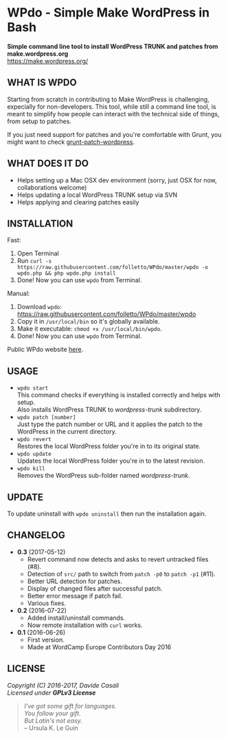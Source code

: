 WPdo - Simple Make WordPress in Bash
====================================

**Simple command line tool to install WordPress TRUNK and patches from make.wordpress.org**  
<https://make.wordpress.org/>


WHAT IS WPDO
------------

Starting from scratch in contributing to Make WordPress is challenging, expecially for non-developers.
This tool, while still a command line tool, is meant to simplify how people can interact with the technical side of things, from setup to patches.

If you just need support for patches and you're comfortable with Grunt, you might want to check [grunt-patch-wordpress](https://www.npmjs.com/package/grunt-patch-wordpress).

WHAT DOES IT DO
---------------

* Helps setting up a Mac OSX dev environment (sorry, just OSX for now, collaborations welcome)
* Helps updating a local WordPress TRUNK setup via SVN
* Helps applying and clearing patches easily


INSTALLATION
------------

Fast:

1. Open Terminal
2. Run `curl -s https://raw.githubusercontent.com/folletto/WPdo/master/wpdo -o wpdo.php && php wpdo.php install`
3. Done! Now you can use `wpdo` from Terminal.

Manual:

1. Download `wpdo`: https://raw.githubusercontent.com/folletto/WPdo/master/wpdo
2. Copy it in `/usr/local/bin` so it's globally available.
3. Make it executable: `chmod +x /usr/local/bin/wpdo`.
4. Done! Now you can use `wpdo` from Terminal.

Public WPdo website [here](https://folletto.github.io/WPdo/).

USAGE
-----

* `wpdo start`  
  This command checks if everything is installed correctly and helps with setup.  
  Also installs WordPress TRUNK to _wordpress-trunk_ subdirectory.
* `wpdo patch [number]`  
  Just type the patch number or URL and it applies the patch to the WordPress in the current directory.
* `wpdo revert`  
  Restores the local WordPress folder you're in to its original state.
* `wpdo update`  
  Updates the local WordPress folder you're in to the latest revision.
* `wpdo kill`  
  Removes the WordPress sub-folder named _wordpress-trunk_.

UPDATE
------

To update uninstall with `wpdo uninstall` then run the installation again.


CHANGELOG
---------

* **0.3** (2017-05-12)
  * Revert command now detects and asks to revert untracked files (#8).
  * Detection of `src/` path to switch from `patch -p0` to `patch -p1` (#11).
  * Better URL detection for patches.
  * Display of changed files after successful patch.
  * Better error message if patch fail.
  * Various fixes.
* **0.2** (2016-07-22)
  * Added install/uninstall commands.
  * Now remote installation with `curl` works.
* **0.1** (2016-06-26)
  * First version.
  * Made at WordCamp Europe Contributors Day 2016


LICENSE
-------

  _Copyright (C) 2016-2017, Davide Casali_  
  _Licensed under **GPLv3 License**_

> _I've got some gift for languages.  
  You follow your gift.  
  But Latin's not easy._  
  – Ursula K. Le Guin
